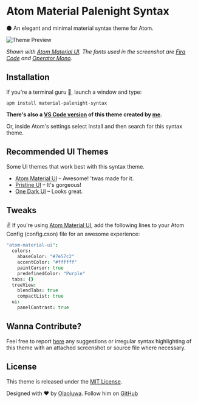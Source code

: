 # Atom Material Palenight Syntax

:new_moon: An elegant and minimal material syntax theme for Atom.

![Theme Preview](http://i.imgur.com/L7BJvfv.png)

_Shown with [Atom Material UI][1]. The fonts used in the screenshot are [Fira Code](https://github.com/tonsky/FiraCode) and [Operator Mono](http://www.typography.com/fonts/operator)._

## Installation
If you're a terminal guru :ghost:, launch a window and type:
```shell
apm install material-palenight-syntax
```
**There's also a [VS Code version](https://marketplace.visualstudio.com/items?itemName=whizkydee.material-palenight-theme) of this theme created by [me](https://twitter.com/whizkydee).**

Or, inside Atom's settings select Install and then search for this syntax theme.

## Recommended UI Themes

Some UI themes that work best with this syntax theme.

* [Atom Material UI][1] &ndash; Awesome! 'twas made for it.
* [Pristine UI][2] &ndash; It's gorgeous!
* [One Dark UI][3] &ndash; Looks great.

## Tweaks
:v: If you're using [Atom Material UI][1], add the following lines to your Atom Config (config.cson) file for an awesome experience:

``` coffee
"atom-material-ui":
  colors:
    abaseColor: "#7e57c2"
    accentColor: "#ffffff"
    paintCursor: true
    predefinedColor: "Purple"
  tabs: {}
  treeView:
    blendTabs: true
    compactList: true
  ui:
    panelContrast: true
```

[1]: https://atom.io/themes/atom-material-ui
[2]: https://atom.io/themes/pristine-ui
[3]: https://atom.io/themes/one-dark-ui

## Wanna Contribute?
Feel free to report [here](https://github.com/whizkydee/material-palenight-syntax/issues) any suggestions or irregular syntax highlighting of this theme with an attached screenshot or source file where necessary.

## License
This theme is released under the [MIT License](https://github.com/whizkydee/atom-material-palenight-syntax/blob/master/LICENSE.md).

Designed with :heart: by [Olaoluwa](https://whizkydee.github.io). Follow him on [GitHub](https://github.com/whizkydee)
